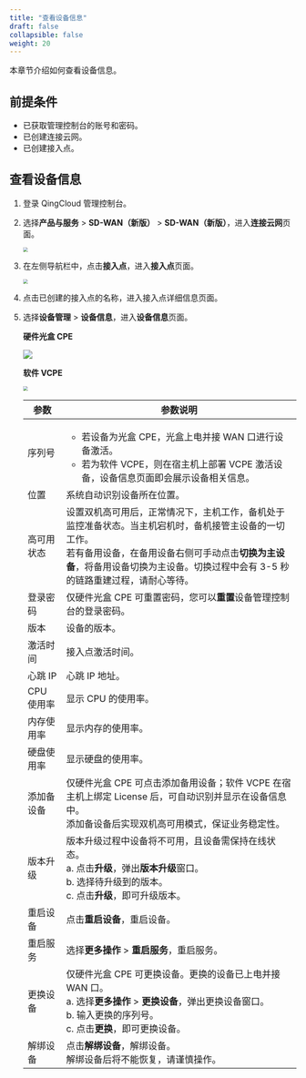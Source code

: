 ```yaml
---
title: "查看设备信息"
draft: false
collapsible: false
weight: 20
---
```


本章节介绍如何查看设备信息。

## 前提条件

- 已获取管理控制台的账号和密码。
- 已创建连接云网。
- 已创建接入点。

## 查看设备信息

1. 登录 QingCloud 管理控制台。

2. 选择**产品与服务** > **SD-WAN（新版）** > **SD-WAN（新版）**，进入**连接云网**页面。

   <img src="../../../../_images/qs_cloud_network.png" style="zoom:50%;" />

3. 在左侧导航栏中，点击**接入点**，进入**接入点**页面。

   <img src="../../../../_images/qs_light_access.png" style="zoom:50%;" />

4. 点击已创建的接入点的名称，进入接入点详细信息页面。

5. 选择**设备管理** > **设备信息**，进入**设备信息**页面。

   **硬件光盒 CPE**
   
   ![](../../../../_images/um_equip_info.png)
   
   **软件 VCPE**
   
   <img src="/sd-wan/sdwan_new/_images/um_equip_vcpe_info.png" style="zoom:50%;" />
   
   | 参数       | 参数说明                                                     |
   | ---------- | ------------------------------------------------------------ |
   | 序列号     | <ul><li>若设备为光盒 CPE，光盒上电并接 WAN 口进行设备激活。</li><li>若为软件 VCPE，则在宿主机上部署 VCPE 激活设备，设备信息页面即会展示设备相关信息。</li></ul> |
   | 位置       | 系统自动识别设备所在位置。                                   |
   | 高可用状态 | 设置双机高可用后，正常情况下，主机工作，备机处于监控准备状态。当主机宕机时，备机接管主设备的一切工作。<br />若有备用设备，在备用设备右侧可手动点击**切换为主设备**，将备用设备切换为主设备。切换过程中会有 3-5 秒的链路重建过程，请耐心等待。 |
   | 登录密码   | 仅硬件光盒 CPE 可重置密码，您可以**重置**设备管理控制台的登录密码。 |
   | 版本       | 设备的版本。                                                 |
   | 激活时间   | 接入点激活时间。                                             |
   | 心跳 IP    | 心跳 IP 地址。                                               |
   | CPU 使用率 | 显示 CPU 的使用率。                                          |
   | 内存使用率 | 显示内存的使用率。                                           |
   | 硬盘使用率 | 显示硬盘的使用率。                                           |
   | 添加备设备 | 仅硬件光盒 CPE 可点击添加备用设备；软件 VCPE 在宿主机上绑定 License 后，可自动识别并显示在设备信息中。<br />添加备设备后实现双机高可用模式，保证业务稳定性。 |
   | 版本升级   | 版本升级过程中设备将不可用，且设备需保持在线状态。<br />a. 点击**升级**，弹出**版本升级**窗口。<br />b. 选择待升级到的版本。<br />c. 点击**升级**，即可升级版本。 |
   | 重启设备   | 点击**重启设备**，重启设备。                                 |
   | 重启服务   | 选择**更多操作** > **重启服务**，重启服务。                  |
   | 更换设备   | 仅硬件光盒 CPE 可更换设备。更换的设备已上电并接 WAN 口。<br />a. 选择**更多操作** > **更换设备**，弹出更换设备窗口。<br />b. 输入更换的序列号。<br />c. 点击**更换**，即可更换设备。 |
   | 解绑设备   | 点击**解绑设备**，解绑设备。<br />解绑设备后将不能恢复，请谨慎操作。 |



